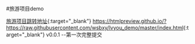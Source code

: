 #旅游项目demo
[^_^]:
[旅游项目跳转地址](https://htmlpreview.github.io/?https://raw.githubusercontent.com/wsbxy/lvyou_demo/master/index.html){:target="_blank"}
<https://htmlpreview.github.io/?https://raw.githubusercontent.com/wsbxy/lvyou_demo/master/index.html>{:target="_blank"}
v0.0.1
--第一次完整提交